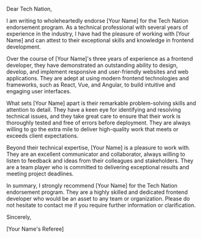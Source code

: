 Dear Tech Nation,

I am writing to wholeheartedly endorse [Your Name] for the Tech Nation endorsement program. As a technical professional with several years of experience in the industry, I have had the pleasure of working with [Your Name] and can attest to their exceptional skills and knowledge in frontend development.

Over the course of [Your Name]'s three years of experience as a frontend developer, they have demonstrated an outstanding ability to design, develop, and implement responsive and user-friendly websites and web applications. They are adept at using modern frontend technologies and frameworks, such as React, Vue, and Angular, to build intuitive and engaging user interfaces.

What sets [Your Name] apart is their remarkable problem-solving skills and attention to detail. They have a keen eye for identifying and resolving technical issues, and they take great care to ensure that their work is thoroughly tested and free of errors before deployment. They are always willing to go the extra mile to deliver high-quality work that meets or exceeds client expectations.

Beyond their technical expertise, [Your Name] is a pleasure to work with. They are an excellent communicator and collaborator, always willing to listen to feedback and ideas from their colleagues and stakeholders. They are a team player who is committed to delivering exceptional results and meeting project deadlines.

In summary, I strongly recommend [Your Name] for the Tech Nation endorsement program. They are a highly skilled and dedicated frontend developer who would be an asset to any team or organization. Please do not hesitate to contact me if you require further information or clarification.

Sincerely,

[Your Name's Referee]